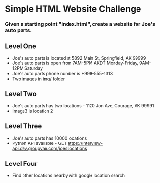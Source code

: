 # Simple HTML Website Challenge

### Given a starting point "index.html", create a website for Joe's auto parts.

## Level One

- Joe's auto parts is located at 5892 Main St, Springfield, AK 99999
- Joe's auto parts is open from 7AM-5PM AKDT Monday-Friday, 9AM-12PM Saturday
- Joe's auto parts phone number is +999-555-1313
- Two images in img/ folder

## Level Two

- Joe's auto parts has two locations - 1120 Jon Ave, Courage, AK 99991
- Image3 is location 2

## Level Three
- Joe's auto parts has 10000 locations
- Python API available - GET https://interview-api.dev.groupvan.com/joesLocations

## Level Four
- Find other locations nearby with google location search

